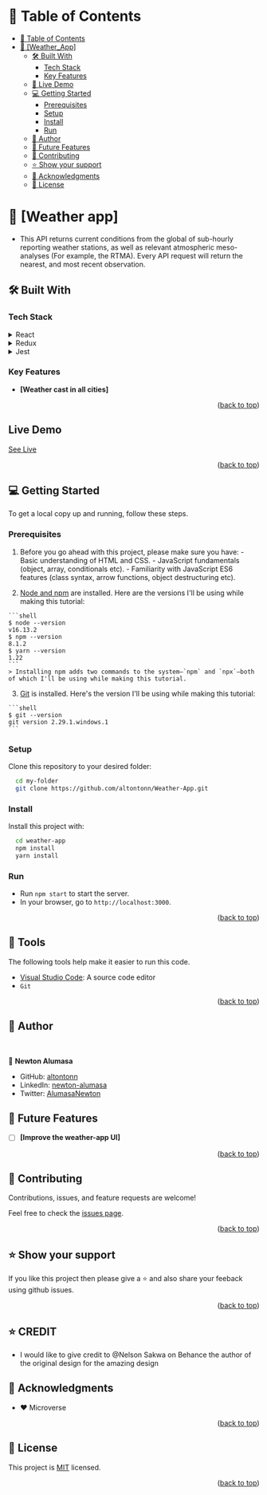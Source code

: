 <!-- TABLE OF CONTENTS -->

# 📗 Table of Contents

- [📗 Table of Contents](#-table-of-contents)
- [📖 \[Weather\_App\] ](#-weather_app-)
  - [🛠 Built With ](#-built-with-)
    - [Tech Stack ](#tech-stack-)
    - [Key Features ](#key-features-)
  - [🚀 Live Demo ](#-live-demo-)
  - [💻 Getting Started ](#-getting-started-)
    - [Prerequisites](#prerequisites)
    - [Setup](#setup)
    - [Install](#install)
    - [Run](#run)
  - [👥 Author ](#-author-)
  - [🔭 Future Features ](#-future-features-)
  - [🤝 Contributing ](#-contributing-)
  - [⭐️ Show your support ](#️-show-your-support-)
  - [🙏 Acknowledgments ](#-acknowledgments-)
  - [📝 License ](#-license-)

<!-- PROJECT DESCRIPTION -->

# 📖 [Weather app] <a name="about-project"></a>
- This API returns current conditions from the global of sub-hourly reporting weather stations, as well as relevant atmospheric meso-analyses (For example, the RTMA). Every API request will return the nearest, and most recent observation.

## 🛠 Built With <a name="built-with"></a>

### Tech Stack <a name="tech-stack"></a>

<details>
  <summary>React</summary>
  <ul>
    <li><a href="https://reactjs.org/">React.js</a></li>
  </ul>
</details>

<details>
  <summary>Redux</summary>
  <ul>
    <li><a href="https://redux.js.org/">Redux</a></li>
  </ul>
</details>

<details>
  <summary>Jest</summary>
  <ul>
    <li><a href="https://jestjs.io/">Jest</a></li>
  </ul>
</details>

<!-- Features -->

### Key Features <a name="key-features"></a>

- **[Weather cast in all cities]**

<p align="right">(<a href="#readme-top">back to top</a>)</p>

<!-- LIVE DEMO -->
## Live Demo
[See Live](https://global-site.netlify.app/)

<p align="right">(<a href="#readme-top">back to top</a>)</p>

<!-- GETTING STARTED -->

## 💻 Getting Started <a name="getting-started"></a>

To get a local copy up and running, follow these steps.

### Prerequisites

  1. Before you go ahead with this project, please make sure you have:
    - Basic understanding of HTML and CSS.
    - JavaScript fundamentals (object, array, conditionals etc).
    - Familiarity with JavaScript ES6 features (class syntax, arrow functions, object destructuring etc).

  2. [Node and npm](https://nodejs.org/en/download/) are installed. Here are the versions I'll be using while making this tutorial:

    ```shell
    $ node --version
    v16.13.2
    $ npm --version
    8.1.2
    $ yarn --version
    1.22
    ```
    > Installing npm adds two commands to the system—`npm` and `npx`—both of which I'll be using while making this tutorial.

  3. [Git](https://git-scm.com/book/en/v2/Getting-Started-Installing-Git) is installed. Here's the version I'll be using while making this tutorial:

    ```shell
    $ git --version
    git version 2.29.1.windows.1
    ```

### Setup

Clone this repository to your desired folder:

```sh
  cd my-folder
  git clone https://github.com/altontonn/Weather-App.git
```

### Install

Install this project with:

```sh
  cd weather-app
  npm install
  yarn install
```

### Run
  *  Run `npm start` to start the server.
  *  In your browser, go to `http://localhost:3000`.

<p align="right">(<a href="#readme-top">back to top</a>)</p>

## 🧰 Tools

The following tools help make it easier to run this code.

- [Visual Studio Code](https://code.visualstudio.com/): A source code editor
- `Git`

<p align="right">(<a href="#readme-top">back to top</a>)</p>

<!-- AUTHOR-->

## 👥 Author <a name="author"></a>
<br>

👤 **Newton Alumasa**

- GitHub: [altontonn](https://github.com/altontonn/)
- LinkedIn: [newton-alumasa](https://www.linkedin.com/in/newton-alumasa/)
- Twitter: [AlumasaNewton](https://twitter.com/AlumasaNewton)

<!-- FUTURE FEATURES -->

## 🔭 Future Features <a name="future-features"></a>

- [ ] **[Improve the weather-app UI]**

<p align="right">(<a href="#readme-top">back to top</a>)</p>

<!-- CONTRIBUTING -->

## 🤝 Contributing <a name="contributing"></a>

Contributions, issues, and feature requests are welcome!

Feel free to check the [issues page](https://github.com/altontonn/Weather-App/issues).

<p align="right">(<a href="#readme-top">back to top</a>)</p>

<!-- SUPPORT -->

## ⭐️ Show your support <a name="support"></a>

If you like this project then please give a ⭐️ and also share your feeback using github issues.

<p align="right">(<a href="#readme-top">back to top</a>)</p>

## ⭐️ CREDIT
- I would like to give credit to @Nelson Sakwa on Behance the author of the original design for the amazing design

<!-- ACKNOWLEDGEMENTS -->

## 🙏 Acknowledgments <a name="acknowledgements"></a>

- ❤️ Microverse

<p align="right">(<a href="#readme-top">back to top</a>)</p>

<!-- LICENSE -->

## 📝 License <a name="license"></a>

This project is [MIT](https://github.com/altontonn/Weather-App/blob/dev/LICENSE) licensed.

<p align="right">(<a href="#readme-top">back to top</a>)</p>
